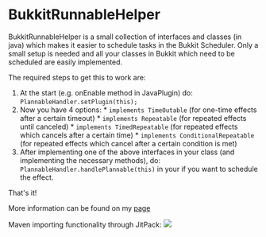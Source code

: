# BukkitRunnableHelper

BukkitRunnableHelper is a small collection of interfaces and classes (in java) which makes it easier to schedule tasks in the Bukkit Scheduler. Only a small setup is needed and all your classes in Bukkit which need to be scheduled are easily implemented.

The required steps to get this to work are:

  1. At the start (e.g. onEnable method in JavaPlugin) do: ```PlannableHandler.setPlugin(this);```
  2. Now you have 4 options:
    * ```implements TimeOutable``` (for one-time effects after a certain timeout)
    * ```implements Repeatable``` (for repeated effects until canceled)
    * ```implements TimedRepeatable``` (for repeated effects which cancels after a certain time)
    * ```implements ConditionalRepeatable``` (for repeated effects which cancel after a certain condition is met)
  3. After implementing one of the above interfaces in your class (and implementing the necessary methods), do: ```PlannableHandler.handlePlannable(this)``` in your if you want to schedule the effect.
  
  That's it!
  
  More information can be found on my [page](pieter2406.github.io)

  Maven importing functionality through JitPack:
  [![](https://img.shields.io/github/tag/Pieter2406/BukkitRunnableHelper.svg?label=JitPack)](https://jitpack.io/#Pieter2406/BukkitRunnableHelper/5508bbef8a)
